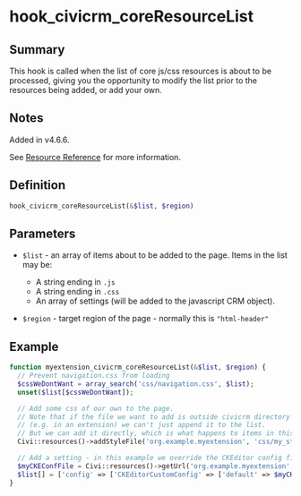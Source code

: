 # hook_civicrm_coreResourceList

## Summary

This hook is called when the list of core js/css resources is about to
be processed, giving you the opportunity to modify
the list prior to the resources being added, or add your own.

## Notes

Added in v4.6.6.

See [Resource Reference](../framework/resources.md)
for more information.

## Definition

```php
hook_civicrm_coreResourceList(&$list, $region)
```

## Parameters

* `$list` - an array of items about to be added to the page. Items in the
list may be:

    * A string ending in `.js`
    * A string ending in `.css`
    * An array of settings (will be added to the javascript CRM object).

* `$region` - target region of the page - normally this is `"html-header"`

## Example


```php
function myextension_civicrm_coreResourceList(&$list, $region) {
  // Prevent navigation.css from loading
  $cssWeDontWant = array_search('css/navigation.css', $list);
  unset($list[$cssWeDontWant]);

  // Add some css of our own to the page.
  // Note that if the file we want to add is outside civicrm directory
  // (e.g. in an extension) we can't just append it to the list.
  // But we can add it directly, which is what happens to items in this list anyway.
  Civi::resources()->addStyleFile('org.example.myextension', 'css/my_style.css', 0, $region);

  // Add a setting - in this example we override the CKEditor config file location
  $myCKEConfFile = Civi::resources()->getUrl('org.example.myextension', 'js/my-ckeditor-config.js');
  $list[] = ['config' => ['CKEditorCustomConfig' => ['default' => $myCKEConfFile]]];
}
```
